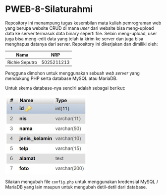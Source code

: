 # PWEB-8-Silaturahmi

Repository ini menampung tugas kesembilan mata kuliah pemrograman web yang berupa
website CRUD di mana *user* dari website bisa meng-upload data ke server termasuk
data binary seperti file. Selain meng-upload, user juga bisa meng-edit data yang
telah ia kirim ke server dan juga bisa menghapus datanya dari server.
Repository ini dikerjakan dan dimiliki oleh:

| Nama | NRP |
|------|-----|
| Richie Seputro | 5025211213 |

Pengguna dimohon untuk menggunakan sebuah *web server* yang mendukung PHP serta
database MySQL atau MariaDB.

Untuk skema database-nya sendiri adalah sebagai berikut:

![Skema Database](assets/skema-db.jpg)

Silakan mengubah file `config.php` untuk menggunakan kredensial MySQL / MariaDB
yang lain maupun untuk mengubah detil-detil dari database.